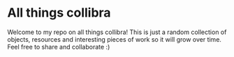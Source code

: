 # All things collibra

Welcome to my repo on all things collibra!  This is just a random collection of objects, resources and interesting pieces of work so it will grow over time.  Feel free to share and collaborate :) 

